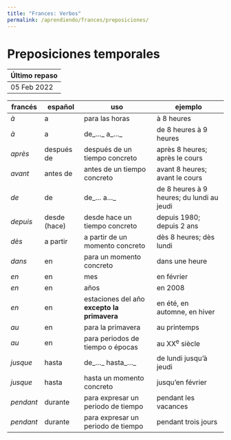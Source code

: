 ```yaml
---
title: "Frances: Verbos"
permalink: /aprendiendo/frances/preposiciones/
---
```


# Preposiciones temporales

| Último repaso |
| ------------- |
|  05 Feb 2022  |

| francés                                 | español                      | uso                                			| ejemplo                |
| --------------------------------------- | ---------------------------- | ---------------------------------------------| ---------------------- |
| _à_                                     | a                            | para las horas                     			| à 8 heures             					|
| _à_                                     | a                            | de_…_ a_…_                        			 | de 8 heures à 9 heures 					|
| _après_                                 | después de                   | después de un tiempo concreto    			 | après 8 heures; après le cours         		|
| _avant_                                 | antes de                     | antes de un tiempo concreto       			 | avant 8 heures; avant le cours         		 |
| _de_                                    | de                           | de_… a…_                           			| de 8 heures à 9 heures; du lundi au jeudi   |
| _depuis_                                | desde (hace)                 | desde hace un tiempo concreto      			| depuis 1980; depuis 2 ans            		 |
| _dès_                                   | a partir                     | a partir de un momento concreto    			| dès 8 heures; dès lundi					|
| _dans_                                  | en                           | para un momento concreto           			| dans une heure         					|
| _en_                                    | en                           | mes                                			| en février             					|
| _en_                                    | en                           | años                               			| en 2008                					|
| _en_                                    | en                           | estaciones del año **excepto la primavera** 	| en été, en automne, en hiver 				|
| _au_                                    | en                           | para la primavera            	  			| au printemps           					|
| _au_                                    | en                           | para periodos de tiempo o épocas   			| au XX<sup>e</sup> siècle     				|
| _jusque_                                | hasta                        | de_…_ hasta_…_                     			| de lundi jusqu’à jeudi 					|
| _jusque_                                | hasta                        | hasta un momento concreto               		| jusqu’en février             				|
| _pendant_                               | durante                      | para expresar un periodo de tiempo 			| pendant les vacances   					|
| _pendant_                               | durante                      | para expresar un periodo de tiempo 			| pendant trois jours                     |

## 
